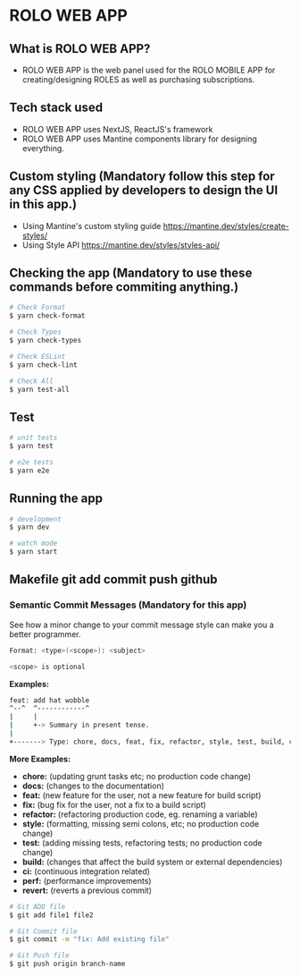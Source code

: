 # ROLO WEB APP

## What is ROLO WEB APP?

- ROLO WEB APP is the web panel used for the ROLO MOBILE APP for creating/designing ROLES as well as purchasing subscriptions.

## Tech stack used

- ROLO WEB APP uses NextJS, ReactJS's framework
- ROLO WEB APP uses Mantine components library for designing everything.

## Custom styling (Mandatory follow this step for any CSS applied by developers to design the UI in this app.)

- Using Mantine's custom styling guide https://mantine.dev/styles/create-styles/
- Using Style API https://mantine.dev/styles/styles-api/

## Checking the app (Mandatory to use these commands before commiting anything.) 

```bash
# Check Format
$ yarn check-format

# Check Types
$ yarn check-types

# Check ESLint
$ yarn check-lint

# Check All
$ yarn test-all
```

## Test

```bash
# unit tests
$ yarn test

# e2e tests
$ yarn e2e

```

## Running the app

```bash
# development
$ yarn dev

# watch mode
$ yarn start

```

## Makefile git add commit push github

### Semantic Commit Messages (Mandatory for this app)

See how a minor change to your commit message style can make you a better programmer.

```bash
Format: <type>(<scope>): <subject>

<scope> is optional
```

**Examples:**

```bash
feat: add hat wobble
^--^  ^------------^
|     |
|     +-> Summary in present tense.
|
+-------> Type: chore, docs, feat, fix, refactor, style, test, build, ci, perf or revert 
```

**More Examples:**

- **chore:** (updating grunt tasks etc; no production code change)
- **docs:** (changes to the documentation)
- **feat:** (new feature for the user, not a new feature for build script)
- **fix:** (bug fix for the user, not a fix to a build script)
- **refactor:** (refactoring production code, eg. renaming a variable)
- **style:** (formatting, missing semi colons, etc; no production code change)
- **test:** (adding missing tests, refactoring tests; no production code change)
- **build:** (changes that affect the build system or external dependencies)
- **ci:** (continuous integration related)
- **perf:** (performance improvements)
- **revert:** (reverts a previous commit)

```bash
# Git ADD file
$ git add file1 file2

# Git Commit file
$ git commit -m "fix: Add existing file"

# Git Push file
$ git push origin branch-name

```